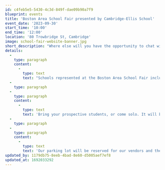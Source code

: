 ```yaml
---
id: c4feb5e5-5430-4c3d-849f-dae09b90a7f9
blueprint: events
title: 'Boston Area School Fair presented by Cambridge-Ellis School'
event_date: '2023-09-30'
start_time: '10:00'
end_time: '12:00'
location: '80 Trowbridge St, Cambridge'
image: school-fair-website-banner.jpg
short_description: "Where else will you have the opportunity to chat with admissions representatives from over 20 Boston area preK through 12th grade independent schools all in one place? Come see what makes each school unique, have all your questions answered, and head home with loads of information and some pretty awesome swag to boot!\_"
details:
  -
    type: paragraph
    content:
      -
        type: text
        text: "Schools represented at the Boston Area School Fair include: Advent, Atrium, BB&N, Belmont Day, Birches School, Brimmer & May, British International School, Cambridge Friends, Chestnut Hill School, Fayerweather, Fessenden, German International School, International School of Boston, Kingsley Montessori, The Learning Project, Lesley Ellis, Meadowbrook, Milton Academy, Park School, Shady Hill School, Tenacre Country Day School, St. John School, and of course, your host, Cambridge-Ellis School!\_"
  -
    type: paragraph
  -
    type: paragraph
    content:
      -
        type: text
        text: 'Bring your prospective students, or come solo. It will be a fun and informative event for all ages! Our playground will be open during the hours of the event (please make sure an adult is supervising your child at all times).'
  -
    type: paragraph
  -
    type: paragraph
    content:
      -
        type: text
        text: 'Our parking lot will be reserved for our vendors and their tents. Parking considerations have been granted through the city of Cambridge on the day of the event between 10am-1pm on Trowbridge St., Kirkland St., and Irving St. There is also metered parking located on Cambridge St.'
updated_by: 1179db75-8eeb-4bad-8e60-d5005aef7ef8
updated_at: 1692033292
---
```

